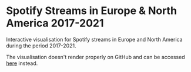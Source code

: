 # Spotify Streams in Europe & North America 2017-2021

Interactive visualisation for Spotify streams in Europe and North America during the period 2017-2021. 

The visualisation doesn't render properly on GitHub and can be accessed [here](https://www.jakobsalomonsson.com/spotify-streams.html) instead. 

